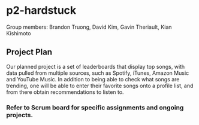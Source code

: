 # p2-hardstuck

Group members: Brandon Truong, David Kim, Gavin Theriault, Kian Kishimoto

## Project Plan

Our planned project is a set of leaderboards that display top songs, with data pulled from multiple sources, such as Spotify, iTunes, Amazon Music and YouTube Music. In addition to being able to check what songs are trending, one will be able to enter their favorite songs onto a profile list, and from there obtain recommendations to listen to.

### Refer to Scrum board for specific assignments and ongoing projects.
